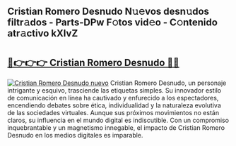 ## Cristian Romero Desnudo N𝚞𝚎vos desn𝚞dos filtr𝚊dos - Parts-DPw F𝚘tos vid𝚎o - C𝚘ntenido atr𝚊ctivo kXIvZ

# <h2><a href="http://mb6hoeo.tromn.icu/?c=Cristian+Romero+Desnudo">🔗👉👉👉 Cristian Romero Desnudo 🔗🔗</a></h2>

[![Cristian Romero Desnudo nuevo](https://i.imgur.com/pEAQMta.gif)](http://mb6hoeo.tromn.icu/?c=Cristian+Romero+Desnudo)
Cristian Romero Desnudo, un personaje intrigante y esquivo, trasciende las etiquetas simples. Su innovador estilo de comunicación en línea ha cautivado y enfurecido a los espectadores, encendiendo debates sobre ética, individualidad y la naturaleza evolutiva de las sociedades virtuales. Aunque sus próximos movimientos no están claros, su influencia en el mundo digital es indiscutible. Con un compromiso inquebrantable y un magnetismo innegable, el impacto de Cristian Romero Desnudo en los medios digitales es imparable.
